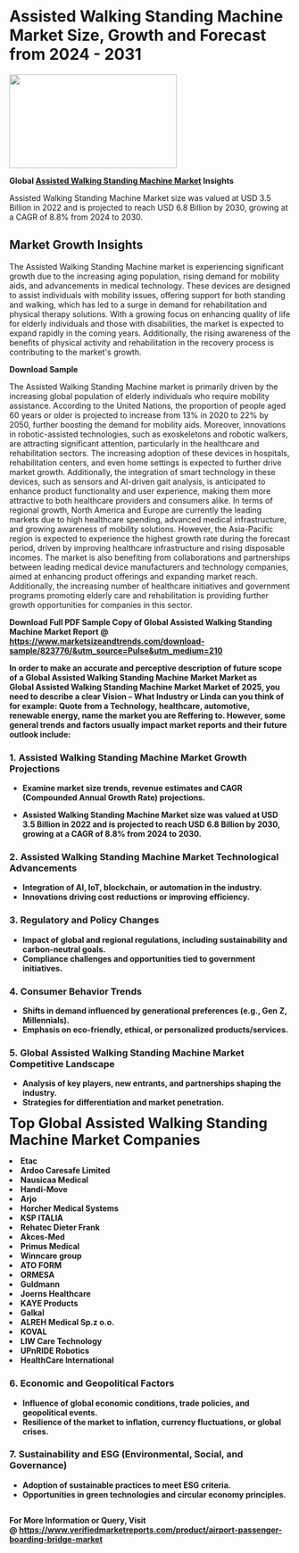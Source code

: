 <H1>Assisted Walking Standing Machine Market Size, Growth and Forecast from 2024 - 2031</H1><img class="aligncenter size-medium wp-image-584254" src="https://thirdeyenews.in/wp-content/uploads/2024/09/Global-Market-Research-300x168.jpeg" alt="" width="300" height="168" /><p><strong>Global&nbsp;<a href="https://www.marketsizeandtrends.com/download-sample/823776/&amp;utm_source=Pulse&amp;utm_medium=210">Assisted Walking Standing Machine Market</a> Insights</strong></p><p>Assisted Walking Standing Machine Market size was valued at USD 3.5 Billion in 2022 and is projected to reach USD 6.8 Billion by 2030, growing at a CAGR of 8.8% from 2024 to 2030.</p><p><h2>Market Growth Insights</h2> <p>The Assisted Walking Standing Machine market is experiencing significant growth due to the increasing aging population, rising demand for mobility aids, and advancements in medical technology. These devices are designed to assist individuals with mobility issues, offering support for both standing and walking, which has led to a surge in demand for rehabilitation and physical therapy solutions. With a growing focus on enhancing quality of life for elderly individuals and those with disabilities, the market is expected to expand rapidly in the coming years. Additionally, the rising awareness of the benefits of physical activity and rehabilitation in the recovery process is contributing to the market's growth.</p> <p><strong>Download Sample</strong></p> <p>The Assisted Walking Standing Machine market is primarily driven by the increasing global population of elderly individuals who require mobility assistance. According to the United Nations, the proportion of people aged 60 years or older is projected to increase from 13% in 2020 to 22% by 2050, further boosting the demand for mobility aids. Moreover, innovations in robotic-assisted technologies, such as exoskeletons and robotic walkers, are attracting significant attention, particularly in the healthcare and rehabilitation sectors. The increasing adoption of these devices in hospitals, rehabilitation centers, and even home settings is expected to further drive market growth. Additionally, the integration of smart technology in these devices, such as sensors and AI-driven gait analysis, is anticipated to enhance product functionality and user experience, making them more attractive to both healthcare providers and consumers alike. In terms of regional growth, North America and Europe are currently the leading markets due to high healthcare spending, advanced medical infrastructure, and growing awareness of mobility solutions. However, the Asia-Pacific region is expected to experience the highest growth rate during the forecast period, driven by improving healthcare infrastructure and rising disposable incomes. The market is also benefiting from collaborations and partnerships between leading medical device manufacturers and technology companies, aimed at enhancing product offerings and expanding market reach. Additionally, the increasing number of healthcare initiatives and government programs promoting elderly care and rehabilitation is providing further growth opportunities for companies in this sector. <p><strong></p><p><span class=""><strong>Download Full PDF Sample Copy of Global Assisted Walking Standing Machine Market Report</strong> @ <a href="https://www.marketsizeandtrends.com/download-sample/823776/&amp;utm_source=Pulse&amp;utm_medium=210" target="_blank">https://www.marketsizeandtrends.com/download-sample/823776/&amp;utm_source=Pulse&amp;utm_medium=210</a></span></p><p>In order to make an accurate and perceptive description of future scope of a Global&nbsp;Assisted Walking Standing Machine Market Market as Global&nbsp;Assisted Walking Standing Machine Market Market of 2025, you need to describe a clear Vision &ndash; What Industry or Linda can you think of for example: Quote from a Technology, healthcare, automotive, renewable energy, name the market you are Reffering to. However, some general trends and factors usually impact market reports and their future outlook include:</p><h3>1.&nbsp;<strong>Assisted Walking Standing Machine Market Growth Projections</strong></h3><ul><li>Examine market size trends, revenue estimates and CAGR (Compounded Annual Growth Rate) projections.</li><li><p>Assisted Walking Standing Machine Market size was valued at USD 3.5 Billion in 2022 and is projected to reach USD 6.8 Billion by 2030, growing at a CAGR of 8.8% from 2024 to 2030.</p></li></ul><h3>2.&nbsp;<strong>Assisted Walking Standing Machine Market Technological Advancements</strong></h3><ul><li>Integration of AI, IoT, blockchain, or automation in the industry.</li><li>Innovations driving cost reductions or improving efficiency.</li></ul><h3>3.&nbsp;<strong>Regulatory and Policy Changes</strong></h3><ul><li>Impact of global and regional regulations, including sustainability and carbon-neutral goals.</li><li>Compliance challenges and opportunities tied to government initiatives.</li></ul><h3>4.&nbsp;<strong>Consumer Behavior Trends</strong></h3><ul><li>Shifts in demand influenced by generational preferences (e.g., Gen Z, Millennials).</li><li>Emphasis on eco-friendly, ethical, or personalized products/services.</li></ul><h3>5.&nbsp;<strong>Global Assisted Walking Standing Machine Market Competitive Landscape</strong></h3><ul><li>Analysis of key players, new entrants, and partnerships shaping the industry.</li><li>Strategies for differentiation and market penetration.</li></ul><p data-pm-slice="1 1 []"><span style="color: inherit; font-family: inherit; font-size: 25px;">Top Global Assisted Walking Standing Machine Market Companies</span></p><div class="" data-test-id=""><p><li>Etac</li><li> Ardoo Caresafe Limited</li><li> Nausicaa Medical</li><li> Handi-Move</li><li> Arjo</li><li> Horcher Medical Systems</li><li> KSP ITALIA</li><li> Rehatec Dieter Frank</li><li> Akces-Med</li><li> Primus Medical</li><li> Winncare group</li><li> ATO FORM</li><li> ORMESA</li><li> Guldmann</li><li> Joerns Healthcare</li><li> KAYE Products</li><li> Galkal</li><li> ALREH Medical Sp.z o.o.</li><li> KOVAL</li><li> LIW Care Technology</li><li> UPnRIDE Robotics</li><li> HealthCare International</li></p></div><h3>6.&nbsp;<strong>Economic and Geopolitical Factors</strong></h3><ul><li>Influence of global economic conditions, trade policies, and geopolitical events.</li><li>Resilience of the market to inflation, currency fluctuations, or global crises.</li></ul><h3>7.&nbsp;<strong>Sustainability and ESG (Environmental, Social, and Governance)</strong></h3><ul><li>Adoption of sustainable practices to meet ESG criteria.</li><li>Opportunities in green technologies and circular economy principles.</li></ul><h2><strong style="font-size: 14px;">For More Information or Query, Visit @&nbsp;</strong><a style="background-color: #ffffff; font-size: 14px;" href="https://www.marketsizeandtrends.com/report/assisted-walking-standing-machine-market/" target="_blank">https://www.verifiedmarketreports.com/product/airport-passenger-boarding-bridge-market</a></h2>
